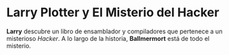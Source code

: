 # Larry Plotter y El Misterio del Hacker

**Larry** descubre un libro de ensamblador y compiladores que pertenece a un 
misterioso *Hacker*.
A lo largo de la historia, **Ballmermort** está de todo el misterio.
